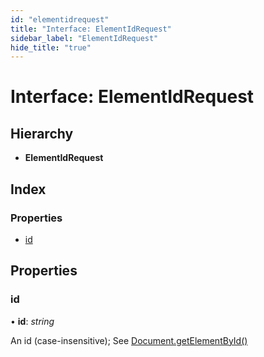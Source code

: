 ```yaml
---
id: "elementidrequest"
title: "Interface: ElementIdRequest"
sidebar_label: "ElementIdRequest"
hide_title: "true"
---
```


# Interface: ElementIdRequest

## Hierarchy

* **ElementIdRequest**

## Index

### Properties

* [id](elementidrequest.md#id)

## Properties

###  id

• **id**: *string*

An id (case-insensitive);
See [Document.getElementById()](https://developer.mozilla.org/en-US/docs/Web/API/Document/getElementById)
